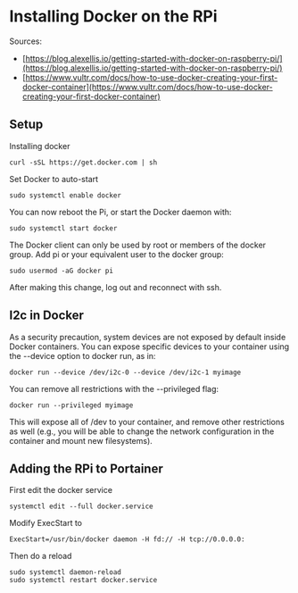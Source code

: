 # Installing Docker on the RPi

Sources:
* [https://blog.alexellis.io/getting-started-with-docker-on-raspberry-pi/](https://blog.alexellis.io/getting-started-with-docker-on-raspberry-pi/)
* [https://www.vultr.com/docs/how-to-use-docker-creating-your-first-docker-container](https://www.vultr.com/docs/how-to-use-docker-creating-your-first-docker-container)

## Setup

Installing docker
```shell
curl -sSL https://get.docker.com | sh
```

Set Docker to auto-start
```shell
sudo systemctl enable docker
```

You can now reboot the Pi, or start the Docker daemon with:
```shell
sudo systemctl start docker
```

The Docker client can only be used by root or members of the docker group. Add pi or your equivalent user to the docker group:
```shell
sudo usermod -aG docker pi
```

After making this change, log out and reconnect with ssh.

## I2c in Docker

As a security precaution, system devices are not exposed by default inside Docker containers. You can expose specific devices to your container using the --device option to docker run, as in:
```shell
docker run --device /dev/i2c-0 --device /dev/i2c-1 myimage
```

You can remove all restrictions with the --privileged flag:
```shell
docker run --privileged myimage
```

This will expose all of /dev to your container, and remove other restrictions as well (e.g., you will be able to change the network configuration in the container and mount new filesystems).

## Adding the RPi to Portainer

First edit the docker service
```shell
systemctl edit --full docker.service
```

Modify ExecStart to
```shell
ExecStart=/usr/bin/docker daemon -H fd:// -H tcp://0.0.0.0:
```

Then do a reload
```shell
sudo systemctl daemon-reload
sudo systemctl restart docker.service
```
